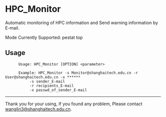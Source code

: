 # HPC_Monitor
Automatic monitoring of HPC information and Send warning information by E-mail.

Mode Currently Supported:
                    pestat
                    top

Usage
----

          Usage: HPC_Monitor [OPTION] <parameter>    

          Example: HPC_Monitor -s Monitor@shanghaitech.edu.cn -r User@shanghaitech.edu.cn -x ******   
               -s sender_E-mail
               -r recipients_E-mail 
               -x passwd_of_sender_E-mail

******
Thank you for your using, If you found any problem, Please contact wanglin3@shanghaitech.edu.cn.
